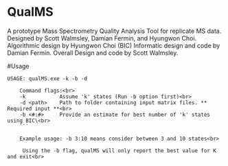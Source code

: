 # QualMS
A prototype Mass Spectrometry Quality Analysis Tool for replicate MS data.
Designed by Scott Walmsley, Damian Fermin, and Hyungwon Choi.
Algorithmic design by Hyungwon Choi (BIC)
Informatic design and code by Damian Fermin.
Overall Design and code by Scott Walmsley.

#Usage
```
USAGE: qualMS.exe -k -b -d
```
```
	Command flags:<br>
    -k           Assume 'k' states (Run -b option first)<br>
    -d <path>    Path to folder containing input matrix files. ** Required input **<br>
    -b <#:#>     Provide an estimate for best number of 'k' states using BIC\<br>
    ```
    
    Example usage: -b 3:10 means consider between 3 and 10 states<br>
```
	     Using the -b flag, qualMS will only report the best value for K and exit<br>

```
